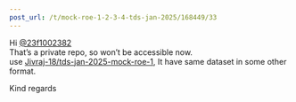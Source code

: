 ```yaml
---
post_url: /t/mock-roe-1-2-3-4-tds-jan-2025/168449/33
---
```

Hi [@23f1002382](/u/23f1002382)  
That’s a private repo, so won’t be accessible now.  
use [Jivraj-18/tds-jan-2025-mock-roe-1](https://github.com/Jivraj-18/tds-jan-2025-mock-roe-1), It have same dataset in some other format.

Kind regards